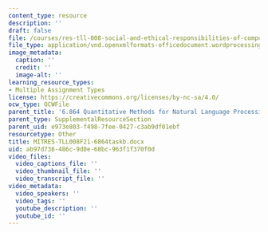 ```yaml
---
content_type: resource
description: ''
draft: false
file: /courses/res-tll-008-social-and-ethical-responsibilities-of-computing-serc/ab97d736486c9d0e68bc963f1f370f0d_MITRES-TLL008F21-6864taskb.docx
file_type: application/vnd.openxmlformats-officedocument.wordprocessingml.document
image_metadata:
  caption: ''
  credit: ''
  image-alt: ''
learning_resource_types:
- Multiple Assignment Types
license: https://creativecommons.org/licenses/by-nc-sa/4.0/
ocw_type: OCWFile
parent_title: '6.864 Quantitative Methods for Natural Language Processing '
parent_type: SupplementalResourceSection
parent_uid: e973e803-f498-7fee-0427-c3ab9df01ebf
resourcetype: Other
title: MITRES-TLL008F21-6864taskb.docx
uid: ab97d736-486c-9d0e-68bc-963f1f370f0d
video_files:
  video_captions_file: ''
  video_thumbnail_file: ''
  video_transcript_file: ''
video_metadata:
  video_speakers: ''
  video_tags: ''
  youtube_description: ''
  youtube_id: ''
---
```

